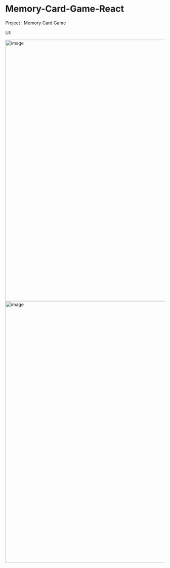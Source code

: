 # Memory-Card-Game-React


Project : Memory Card Game



UI:

<img width="827" alt="image" src="https://user-images.githubusercontent.com/126680323/232120974-9acdd031-1ae4-42d3-9b61-70d9f7bedec8.png">



<img width="828" alt="image" src="https://user-images.githubusercontent.com/126680323/232121106-65c9905a-9d8c-40cf-8925-c5e532f2759d.png">







